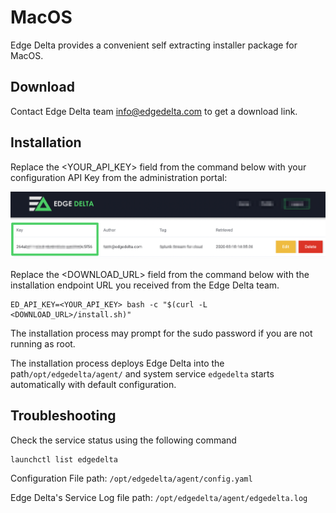 # MacOS

Edge Delta provides a convenient self extracting installer package for MacOS.

## Download

Contact Edge Delta team [info@edgedelta.com](mailto:info@edgedelta.com) to get a download link.

## Installation

Replace the &lt;YOUR\_API\_KEY&gt; field from the command below with your configuration API Key from the administration portal: 

![](../.gitbook/assets/screen-shot-2020-03-31-at-1.16.15-pm.png)

Replace the &lt;DOWNLOAD\_URL&gt; field from the command below with the installation endpoint URL you received from the Edge Delta team.

```text
ED_API_KEY=<YOUR_API_KEY> bash -c "$(curl -L <DOWNLOAD_URL>/install.sh)"
```

The installation process may prompt for the sudo password if you are not running as root. 

The installation process deploys Edge Delta into the path`/opt/edgedelta/agent/` and system service `edgedelta` starts automatically with default configuration.

## Troubleshooting

Check the service status using the following command

```text
launchctl list edgedelta
```

Configuration File path: `/opt/edgedelta/agent/config.yaml`

Edge Delta's Service Log file path: `/opt/edgedelta/agent/edgedelta.log`


